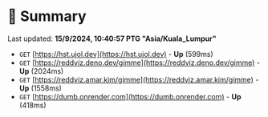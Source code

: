 # 📖 Summary
Last updated: **15/9/2024, 10:40:57 PTG "Asia/Kuala_Lumpur"**

- `GET` [https://hst.ujol.dev](https://hst.ujol.dev) - **Up** (599ms)
- `GET` [https://reddviz.deno.dev/gimme](https://reddviz.deno.dev/gimme) - **Up** (2024ms)
- `GET` [https://reddviz.amar.kim/gimme](https://reddviz.amar.kim/gimme) - **Up** (1558ms)
- `GET` [https://dumb.onrender.com](https://dumb.onrender.com) - **Up** (418ms)
